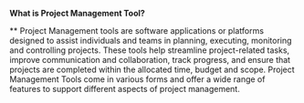 ﻿**What is Project Management Tool?**

**                             Project Management tools are software applications or platforms designed to assist individuals and teams in planning, executing, monitoring and controlling projects. These tools help streamline project-related tasks, improve communication and collaboration, track progress, and ensure that projects are completed within the allocated time, budget and scope. Project Management Tools come in various forms and offer a wide range of features to support different aspects of project management.


